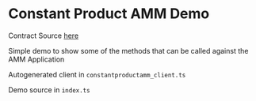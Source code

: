 Constant Product AMM Demo
=========================

Contract Source [here](https://github.com/algorand-devrel/beaker/tree/master/examples/amm)

Simple demo to show some of the methods that can be called against the AMM Application

Autogenerated client in `constantproductamm_client.ts`

Demo source in `index.ts`
